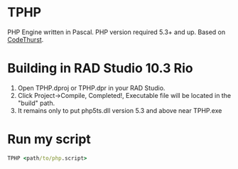 # TPHP
PHP Engine written in Pascal. PHP version required 5.3+ and up.
Based on [CodeThurst](https://github.com/RooviTech/CodeThurst/).

# Building in RAD Studio 10.3 Rio
1. Open TPHP.dproj or TPHP.dpr in your RAD Studio.
2. Click Project->Compile, Completed!, Executable file will be located in the "build" path.
3. It remains only to put php5ts.dll version 5.3 and above near TPHP.exe

# Run my script
```bat
TPHP <path/to/php.script>
```